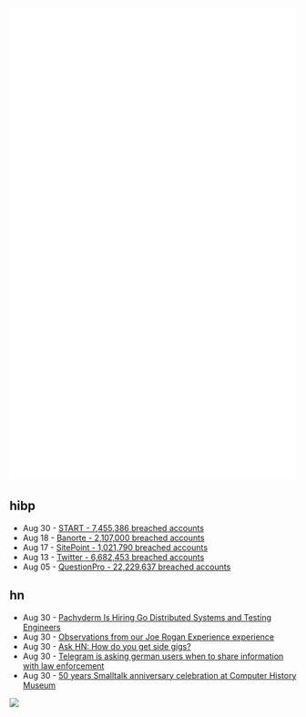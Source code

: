 ![Metrics](https://raw.githubusercontent.com/phixion/phixion/master/metrics.svg)

## hibp

<!--
for https://github.com/phixion/phixion/blob/main/.github/workflows/feeds.yml
-->
<!--START_SECTION:haveibeenpwnd-->
- Aug 30 - [START - 7,455,386 breached accounts](https://haveibeenpwned.com/PwnedWebsites#Start)
- Aug 18 - [Banorte - 2,107,000 breached accounts](https://haveibeenpwned.com/PwnedWebsites#Banorte)
- Aug 17 - [SitePoint - 1,021,790 breached accounts](https://haveibeenpwned.com/PwnedWebsites#SitePoint)
- Aug 13 - [Twitter - 6,682,453 breached accounts](https://haveibeenpwned.com/PwnedWebsites#Twitter)
- Aug 05 - [QuestionPro - 22,229,637 breached accounts](https://haveibeenpwned.com/PwnedWebsites#QuestionPro)
<!--END_SECTION:haveibeenpwnd-->

## hn

<!--
for https://github.com/phixion/phixion/blob/main/.github/workflows/feeds.yml
-->
<!--START_SECTION:hn-->
- Aug 30 - [Pachyderm Is Hiring Go Distributed Systems and Testing Engineers](https://www.pachyderm.com/careers/#positions)
- Aug 30 - [Observations from our Joe Rogan Experience experience](https://lulu.substack.com/p/joe-rogan-has-a-werewolf)
- Aug 30 - [Ask HN: How do you get side gigs?](https://news.ycombinator.com/item?id=32648956)
- Aug 30 - [Telegram is asking german users when to share information with law enforcement](https://news.ycombinator.com/item?id=32648801)
- Aug 30 - [50 years Smalltalk anniversary celebration at Computer History Museum](https://computerhistory.org/events/making-smalltalk/)
<!--END_SECTION:hn-->

<!--
for https://yhype.me
-->
![](https://hit.yhype.me/github/profile?user_id=13013670)
